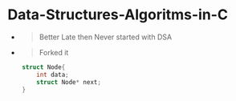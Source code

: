 # Data-Structures-Algoritms-in-C
- >Better Late then Never started with DSA 
- >Forked it

```c
    struct Node{
        int data;
        struct Node* next;
    }
```